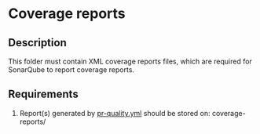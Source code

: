 # Coverage reports

## Description
This folder must contain XML coverage reports files, which are required for SonarQube to report coverage reports.

## Requirements

 1. Report(s) generated by [pr-quality.yml](https://github.com/heylaika/laika-app/blob/develop/.github/workflows/pr-quality.yml) should be stored on: coverage-reports/
